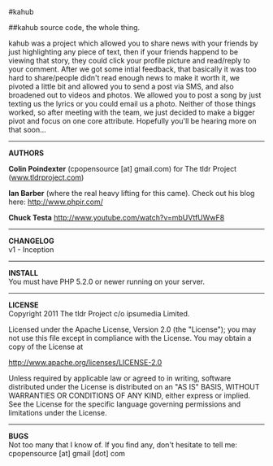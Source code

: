 #kahub  
   
##kahub source code, the whole thing. 


kahub was a project which allowed you to share news with your friends by just highlighting any piece of text, then if your friends happend to be viewing that story, they could click your profile picture and read/reply to your comment. After we got some intial feedback, that basically it was too hard to share/people didn't read enough news to make it worth it, we pivoted a little bit and allowed you to send a post via SMS, and also broadened out to videos and photos. We allowed you to post a song by just texting us the lyrics or you could email us a photo. Neither of those things worked, so after meeting with the team, we just decided to make a bigger pivot and focus on one core attribute. Hopefully you'll be hearing more on that soon...

---
**AUTHORS**  

**Colin Poindexter** (cpopensource [at] gmail.com) for The tldr Project (www.tldrproject.com)

**Ian Barber** (where the real heavy lifting for this came). Check out his blog here: http://www.phpir.com/

**Chuck Testa** http://www.youtube.com/watch?v=mbUVtfUWwF8

---
**CHANGELOG**  
v1 - Inception 


---
**INSTALL**  
You must have PHP 5.2.0 or newer running on your server.


---
**LICENSE**  
Copyright 2011 The tldr Project c/o ipsumedia Limited. 

Licensed under the Apache License, Version 2.0 (the "License");
you may not use this file except in compliance with the License.
You may obtain a copy of the License at

  http://www.apache.org/licenses/LICENSE-2.0

Unless required by applicable law or agreed to in writing, software
distributed under the License is distributed on an "AS IS" BASIS,
WITHOUT WARRANTIES OR CONDITIONS OF ANY KIND, either express or implied.
See the License for the specific language governing permissions and
limitations under the License.


---
**BUGS**  
Not too many that I know of. If you find any, don't hesitate to tell me: cpopensource [at] gmail [dot] com



